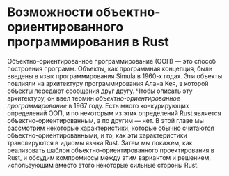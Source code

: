 # Возможности объектно-ориентированного программирования в Rust

Объектно-ориентированное программирование (ООП) — это способ построения программ. Объекты, как программная концепция, были введены в язык программирования Simula в 1960-х годах. Эти объекты повлияли на архитектуру программирования Алана Кея, в которой объекты передают сообщения друг другу. Чтобы описать эту архитектуру, он ввел термин *объектно-ориентированное программирование* в 1967 году. Есть много конкурирующих определений ООП, и по некоторым из этих определений Rust является объектно-ориентированным, а по другим — нет. В этой главе мы рассмотрим некоторые характеристики, которые обычно считаются объектно-ориентированными, и то, как эти характеристики транслируются в идиомы языка Rust. Затем мы покажем, как реализовать шаблон объектно-ориентированного проектирования в Rust, и обсудим компромиссы между этим  вариантом и решением, использующим вместо этого некоторые сильные стороны Rust.
